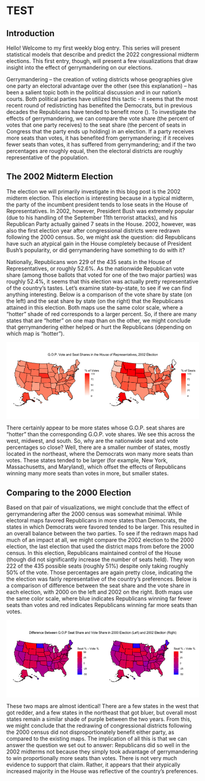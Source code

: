 # TEST

## Introduction

Hello! Welcome to my first weekly blog entry. This series will present
statistical models that describe and predict the 2022 congressional
midterm elections. This first entry, though, will present a few
visualizations that draw insight into the effect of gerrymandering on
our elections.

Gerrymandering – the creation of voting districts whose geographies give
one party an electoral advantage over the other (see this explanation) –
has been a salient topic both in the political discussion and in our
nation’s courts. Both political parties have utilized this tactic - it
seems that the most recent round of redistricting has benefited the
Democrats, but in previous decades the Republicans have tended to
benefit more (). To investigate the effects of gerrymandering, we can
compare the vote share (the percent of votes that one party receives) to
the seat share (the percent of seats in Congress that the party ends up
holding) in an election. If a party receives more seats than votes, it
has benefited from gerrymandering; if it receives fewer seats than
votes, it has suffered from gerrymandering; and if the two percentages
are roughly equal, then the electoral districts are roughly
representative of the population.

## The 2002 Midterm Election

The election we will primarily investigate in this blog post is the 2002
midterm election. This election is interesting because in a typical
midterm, the party of the incumbent president tends to lose seats in the
House of Representatives. In 2002, however, President Bush was extremely
popular (due to his handling of the September 11th terrorist attacks),
and his Republican Party actually gained 7 seats in the House. 2002,
however, was also the first election year after congressional districts
were redrawn following the 2000 census. So, we might ask the question:
did Republicans have such an atypical gain in the House completely
because of President Bush’s popularity, or did gerrymandering have
something to do with it?

Nationally, Republicans won 229 of the 435 seats in the House of
Representatives, or roughly 52.6%. As the nationwide Republican vote
share (among those ballots that voted for one of the two major parties)
was roughly 52.4%, it seems that this election was actually pretty
representative of the country’s tastes. Let’s examine state-by-state, to
see if we can find anything interesting. Below is a comparison of the
vote share by state (on the left) and the seat share by state (on the
right) that the Republicans attained in this election. Both maps use the
same color scale, where a “hotter” shade of red corresponds to a larger
percent. So, if there are many states that are “hotter” on one map than
on the other, we might conclude that gerrymandering either helped or
hurt the Republicans (depending on which map is “hotter”).

<img src="Blog-One_files/figure-markdown_strict/2002-1.png" style="display: block; margin: auto;" />

There certainly appear to be more states whose G.O.P. seat shares are
“hotter” than the corresponding G.O.P. vote shares. We see this across
the west, midwest, and south. So, why are the nationwide seat and vote
percentages so close? Well, there are a smaller number of states, mostly
located in the northeast, where the Democrats won many more seats than
votes. These states tended to be larger (for example, New York,
Massachusetts, and Maryland), which offset the effects of Republicans
winning many more seats than votes in more, but smaller states.

## Comparing to the 2000 Election

Based on that pair of visualizations, we might conclude that the effect
of gerrymandering after the 2000 census was somewhat minimal. While
electoral maps favored Republicans in more states than Democrats, the
states in which Democrats were favored tended to be larger. This
resulted in an overall balance between the two parties. To see if the
redrawn maps had much of an impact at all, we might compare the 2002
election to the 2000 election, the last election that used the district
maps from before the 2000 census. In this election, Republicans
maintained control of the House (though did not significantly increase
the number of seats held). They won 222 of the 435 possible seats
(roughly 51%) despite only taking roughly 50% of the vote. Those
percentages are again pretty close, indicating the the election was
fairly representative of the country’s preferences. Below is a
comparison of difference between the seat share and the vote share in
each election, with 2000 on the left and 2002 on the right. Both maps
use the same color scale, where blue indicates Republicans winning far
fewer seats than votes and red indicates Republicans winning far more
seats than votes.

<img src="Blog-One_files/figure-markdown_strict/2000-1.png" style="display: block; margin: auto;" />

These two maps are almost identical! There are a few states in the west
that got redder, and a few states in the northeast that got bluer, but
overall most states remain a similar shade of purple between the two
years. From this, we might conclude that the redrawing of congressional
districts following the 2000 census did not disproportionately benefit
either party, as compared to the existing maps. The implication of all
this is that we can answer the question we set out to answer:
Republicans did so well in the 2002 midterms not because they simply
took advantage of gerrymandering to win proportionally more seats than
votes. There is not very much evidence to support that claim. Rather, it
appears that their atypically increased majority in the House was
reflective of the country’s preferences.
